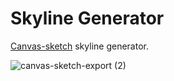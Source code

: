 # Skyline Generator

[Canvas-sketch](https://github.com/mattdesl/canvas-sketch) skyline generator.



![canvas-sketch-export (2)](https://github.com/M-JULIANI/skyline-generator/assets/24754290/41261e7a-6827-45de-bd3f-f06be382c2fa)
